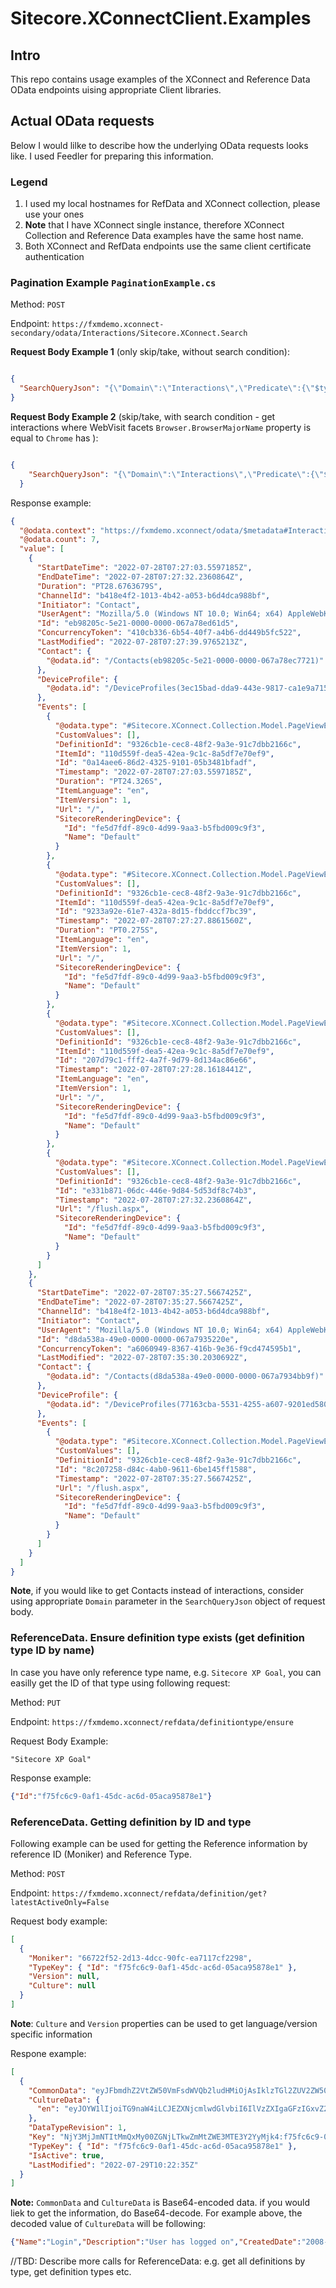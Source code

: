 # Sitecore.XConnectClient.Examples

## Intro

This repo contains usage examples of the XConnect and Reference Data OData endpoints uising appropriate Client libraries.

## Actual OData requests

Below I would lilke to describe how the underlying OData requests looks like. I used Feedler for preparing this information.

### Legend

1. I used my local hostnames for RefData and XConnect collection, please use your ones
2. **Note** that I have XConnect single instance, therefore XConnect  Collection and Reference Data examples have the same host name.
3. Both XConnect and RefData endpoints use the same client certificate authentication

### Pagination Example ```PaginationExample.cs```

Method: ```POST```

Endpoint: ```https://fxmdemo.xconnect-secondary/odata/Interactions/Sitecore.XConnect.Search```

**Request Body Example 1** (only skip/take, without search condition):

```json

{
  "SearchQueryJson": "{\"Domain\":\"Interactions\",\"Predicate\":{\"$type\":\"Sitecore.XConnect.Search.Queries.MatchAllNode, Sitecore.XConnect.Search\",\"NodeType\":\"MatchAll\"},\"ResultOptions\":{\"UsesPagingCursor\":false,\"IncludeCount\":true,\"Skip\":2,\"Top\":2,\"Sort\":[],\"PagingCursor\":null}}"
}

```

**Request Body Example 2** (skip/take, with search condition - get interactions where WebVisit facets ```Browser.BrowserMajorName``` property is equal to ```Chrome``` has ):

```json

{
    "SearchQueryJson": "{\"Domain\":\"Interactions\",\"Predicate\":{\"$type\":\"Sitecore.XConnect.Search.Queries.FieldEqualsNode, Sitecore.XConnect.Search\",\"Field\":{\"Path\":[\"WebVisit\",\"Browser\",\"BrowserMajorName\"],\"ConstantType\":\"String\",\"NodeType\":\"Field\"},\"Value\":{\"ConstantType\":\"String\",\"Value\":\"Chrome\",\"NodeType\":\"Constant\"},\"NodeType\":\"FieldEquals\"},\"ResultOptions\":{\"UsesPagingCursor\":false,\"IncludeCount\":true,\"Skip\":2,\"Top\":2,\"Sort\":[],\"PagingCursor\":null}}"
  }

```

Response example:

```json
{
  "@odata.context": "https://fxmdemo.xconnect/odata/$metadata#Interactions",
  "@odata.count": 7,
  "value": [
    {
      "StartDateTime": "2022-07-28T07:27:03.5597185Z",
      "EndDateTime": "2022-07-28T07:27:32.2360864Z",
      "Duration": "PT28.6763679S",
      "ChannelId": "b418e4f2-1013-4b42-a053-b6d4dca988bf",
      "Initiator": "Contact",
      "UserAgent": "Mozilla/5.0 (Windows NT 10.0; Win64; x64) AppleWebKit/537.36 (KHTML, like Gecko) Chrome/103.0.5060.114 Safari/537.36 Edg/103.0.1264.49",
      "Id": "eb98205c-5e21-0000-0000-067a78ed61d5",
      "ConcurrencyToken": "410cb336-6b54-40f7-a4b6-dd449b5fc522",
      "LastModified": "2022-07-28T07:27:39.9765213Z",
      "Contact": {
        "@odata.id": "/Contacts(eb98205c-5e21-0000-0000-067a78ec7721)"
      },
      "DeviceProfile": {
        "@odata.id": "/DeviceProfiles(3ec15bad-dda9-443e-9817-ca1e9a715348)"
      },
      "Events": [
        {
          "@odata.type": "#Sitecore.XConnect.Collection.Model.PageViewEvent",
          "CustomValues": [],
          "DefinitionId": "9326cb1e-cec8-48f2-9a3e-91c7dbb2166c",
          "ItemId": "110d559f-dea5-42ea-9c1c-8a5df7e70ef9",
          "Id": "0a14aee6-86d2-4325-9101-05b3481bfadf",
          "Timestamp": "2022-07-28T07:27:03.5597185Z",
          "Duration": "PT24.326S",
          "ItemLanguage": "en",
          "ItemVersion": 1,
          "Url": "/",
          "SitecoreRenderingDevice": {
            "Id": "fe5d7fdf-89c0-4d99-9aa3-b5fbd009c9f3",
            "Name": "Default"
          }
        },
        {
          "@odata.type": "#Sitecore.XConnect.Collection.Model.PageViewEvent",
          "CustomValues": [],
          "DefinitionId": "9326cb1e-cec8-48f2-9a3e-91c7dbb2166c",
          "ItemId": "110d559f-dea5-42ea-9c1c-8a5df7e70ef9",
          "Id": "9233a92e-61e7-432a-8d15-fbddccf7bc39",
          "Timestamp": "2022-07-28T07:27:27.8861560Z",
          "Duration": "PT0.275S",
          "ItemLanguage": "en",
          "ItemVersion": 1,
          "Url": "/",
          "SitecoreRenderingDevice": {
            "Id": "fe5d7fdf-89c0-4d99-9aa3-b5fbd009c9f3",
            "Name": "Default"
          }
        },
        {
          "@odata.type": "#Sitecore.XConnect.Collection.Model.PageViewEvent",
          "CustomValues": [],
          "DefinitionId": "9326cb1e-cec8-48f2-9a3e-91c7dbb2166c",
          "ItemId": "110d559f-dea5-42ea-9c1c-8a5df7e70ef9",
          "Id": "207d79c1-fff2-4a7f-9d79-8d134ac86e66",
          "Timestamp": "2022-07-28T07:27:28.1618441Z",
          "ItemLanguage": "en",
          "ItemVersion": 1,
          "Url": "/",
          "SitecoreRenderingDevice": {
            "Id": "fe5d7fdf-89c0-4d99-9aa3-b5fbd009c9f3",
            "Name": "Default"
          }
        },
        {
          "@odata.type": "#Sitecore.XConnect.Collection.Model.PageViewEvent",
          "CustomValues": [],
          "DefinitionId": "9326cb1e-cec8-48f2-9a3e-91c7dbb2166c",
          "Id": "e331b871-06dc-446e-9d84-5d53df8c74b3",
          "Timestamp": "2022-07-28T07:27:32.2360864Z",
          "Url": "/flush.aspx",
          "SitecoreRenderingDevice": {
            "Id": "fe5d7fdf-89c0-4d99-9aa3-b5fbd009c9f3",
            "Name": "Default"
          }
        }
      ]
    },
    {
      "StartDateTime": "2022-07-28T07:35:27.5667425Z",
      "EndDateTime": "2022-07-28T07:35:27.5667425Z",
      "ChannelId": "b418e4f2-1013-4b42-a053-b6d4dca988bf",
      "Initiator": "Contact",
      "UserAgent": "Mozilla/5.0 (Windows NT 10.0; Win64; x64) AppleWebKit/537.36 (KHTML, like Gecko) Chrome/103.0.5060.114 Safari/537.36 Edg/103.0.1264.49",
      "Id": "d8da538a-49e0-0000-0000-067a7935220e",
      "ConcurrencyToken": "a6060949-8367-416b-9e36-f9cd474595b1",
      "LastModified": "2022-07-28T07:35:30.2030692Z",
      "Contact": {
        "@odata.id": "/Contacts(d8da538a-49e0-0000-0000-067a7934bb9f)"
      },
      "DeviceProfile": {
        "@odata.id": "/DeviceProfiles(77163cba-5531-4255-a607-9201ed580763)"
      },
      "Events": [
        {
          "@odata.type": "#Sitecore.XConnect.Collection.Model.PageViewEvent",
          "CustomValues": [],
          "DefinitionId": "9326cb1e-cec8-48f2-9a3e-91c7dbb2166c",
          "Id": "8c207258-d84c-4ab0-9611-6be145ff1588",
          "Timestamp": "2022-07-28T07:35:27.5667425Z",
          "Url": "/flush.aspx",
          "SitecoreRenderingDevice": {
            "Id": "fe5d7fdf-89c0-4d99-9aa3-b5fbd009c9f3",
            "Name": "Default"
          }
        }
      ]
    }
  ]
}

```

**Note**, if you would like to get Contacts instead of interactions, consider using appropriate ```Domain``` parameter in the ```SearchQueryJson``` object of request body.

### ReferenceData. Ensure definition type exists (get definition type ID by name)

In case you have only reference type name, e.g. ```Sitecore XP Goal```, you can easilly get the ID of that type using following request:

Method: ```PUT```

Endpoint: ```https://fxmdemo.xconnect/refdata/definitiontype/ensure```

Request Body Example:

```"Sitecore XP Goal"```

Response example:

```json
{"Id":"f75fc6c9-0af1-45dc-ac6d-05aca95878e1"}
```

### ReferenceData. Getting definition by ID and type

Following example can be used for getting the Reference information by reference ID (Moniker) and Reference Type.

Method: ```POST```

Endpoint: ```https://fxmdemo.xconnect/refdata/definition/get?latestActiveOnly=False```

Request body example:

```json
[
  {
    "Moniker": "66722f52-2d13-4dcc-90fc-ea7117cf2298",
    "TypeKey": { "Id": "f75fc6c9-0af1-45dc-ac6d-05aca95878e1" },
    "Version": null,
    "Culture": null
  }
]
```

**Note**: ```Culture``` and ```Version``` properties can be used to get language/version specific information

Respone example:

```json
[
  {
    "CommonData": "eyJFbmdhZ2VtZW50VmFsdWVQb2ludHMiOjAsIklzTGl2ZUV2ZW50IjpmYWxzZSwiU2hvd0luWGZpbGVBc0xhdGVzdEV2ZW50Ijp0cnVlLCJTaG93SW5YZmlsZUV2ZW50c0xpc3QiOnRydWUsIklzU3lzdGVtIjpmYWxzZSwiQ3VzdG9tVmFsdWVzIjp7fSwiQ2xhc3NpZmljYXRpb25zIjp7fSwiQWxpYXMiOiJMb2dpbiJ9",
    "CultureData": {
      "en": "eyJOYW1lIjoiTG9naW4iLCJEZXNjcmlwdGlvbiI6IlVzZXIgaGFzIGxvZ2dlZCBvbiIsIkNyZWF0ZWREYXRlIjoiMjAwOC0xMi0xMVQwODo1NDozOFoiLCJDcmVhdGVkQnkiOiJzaXRlY29yZVxcQWRtaW4iLCJMYXN0TW9kaWZpZWRCeSI6InNpdGVjb3JlXFxBZG1pbiIsIkxhc3RNb2RpZmllZERhdGUiOiIyMDExLTA1LTI0VDEzOjMxOjAzLjk1MjI0ODhaIn0="
    },
    "DataTypeRevision": 1,
    "Key": "NjY3MjJmNTItMmQxMy00ZGNjLTkwZmMtZWE3MTE3Y2YyMjk4:f75fc6c9-0af1-45dc-ac6d-05aca95878e1:1",
    "TypeKey": { "Id": "f75fc6c9-0af1-45dc-ac6d-05aca95878e1" },
    "IsActive": true,
    "LastModified": "2022-07-29T10:22:35Z"
  }
]
```

**Note:** ```CommonData```  and ```CultureData``` is Base64-encoded data. if you would liek to get the information, do Base64-decode. For example above, the decoded value of ```CultureData``` will be following:

```json
{"Name":"Login","Description":"User has logged on","CreatedDate":"2008-12-11T08:54:38Z","CreatedBy":"sitecore\\Admin","LastModifiedBy":"sitecore\\Admin","LastModifiedDate":"2011-05-24T13:31:03.9522488Z"}
```

//TBD: Describe more calls for ReferenceData: e.g. get all definitions by type, get definition types etc.
